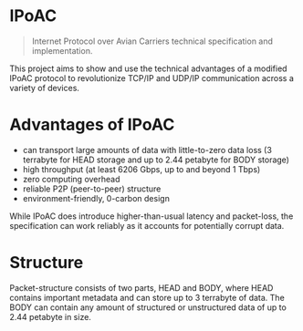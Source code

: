 # IPoAC
> Internet Protocol over Avian Carriers technical specification and implementation.

This project aims to show and use the technical advantages of a modified IPoAC protocol to revolutionize TCP/IP and UDP/IP communication across a variety of devices.

# Advantages of IPoAC
- can transport large amounts of data with little-to-zero data loss (3 terrabyte for HEAD storage and up to 2.44 petabyte for BODY storage)
- high throughput (at least 6206 Gbps, up to and beyond 1 Tbps)
- zero computing overhead
- reliable P2P (peer-to-peer) structure
- environment-friendly, 0-carbon design

While IPoAC does introduce higher-than-usual latency and packet-loss, the specification can work reliably as it accounts for potentially corrupt data.

# Structure
Packet-structure consists of two parts, HEAD and BODY, where HEAD contains important metadata and can store up to 3 terrabyte of data. The BODY can contain any amount of structured or unstructured data of up to 2.44 petabyte in size.
